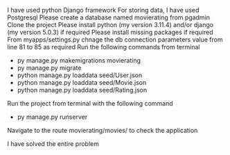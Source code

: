 I have used python Django framework
For storing data, I have used Postgresql
Please create a database named movierating from pgadmin
Clone the project
Please install python (my version 3.11.4) and/or django (my version 5.0.3) if required
Please install missing packages if required
From myapps/settings.py chnage the db connection parameters value from line 81 to 85 as required
Run the following commands from terminal
 - py manage.py makemigrations movierating
 - py manage.py migrate
 - python manage.py loaddata seed/User.json
 - python manage.py loaddata seed/Movie.json
 - python manage.py loaddata seed/Rating.json

Run the project from terminal with the following command
 - py manage.py runserver

Navigate to the route movierating/movies/ to check the application

I have solved the entire problem
